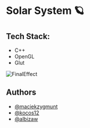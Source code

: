 # Solar System 🪐

## Tech Stack:
 - C++
 - OpenGL
 - Glut

![FinalEffect](https://user-images.githubusercontent.com/77489537/165498818-eda8ed5b-5734-4f32-b54f-6b3645ab19d1.gif)

## Authors
- [@maciekzygmunt](https://github.com/maciekzygmunt)
- [@kocos12](https://github.com/kocos12)
- [@albizaw](https://github.com/albizaw)

